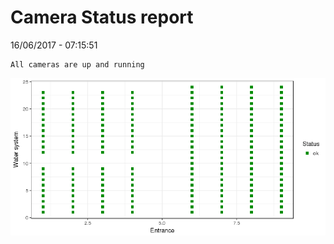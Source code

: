 Camera Status report
================
16/06/2017 - 07:15:51

    All cameras are up and running

![](camreport_files/figure-markdown_github/unnamed-chunk-2-1.png)
